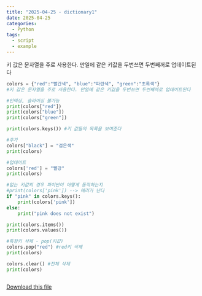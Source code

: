 ```yaml
---
title: "2025-04-25 - dictionary1"
date: 2025-04-25
categories:
  - Python
tags:
  - script
  - example
---
```


키 값은 문자열을 주로 사용한다. 만일에 같은 키값을 두번쓰면 두번째꺼로 업데이트된다

```python
colors = {"red":"빨간색", "blue":"파란색", "green":"초록색"}
#키 값은 문자열을 주로 사용한다. 만일에 같은 키값을 두번쓰면 두번째꺼로 업데이트된다 

#인덱싱, 슬라이싱 불가능 
print(colors["red"])
print(colors["blue"])
print(colors["green"])

print(colors.keys()) #키 값들의 목록을 보여준다 

#추가
colors["black"] = "검은색" 
print(colors)

#업데이트
colors['red'] = "빨강"
print(colors)

#없는 키값의 경우 파이썬이 어떻게 동작하는지 
#print(colors['pink']) --> 에러가 난다 
if "pink" in colors.keys():
    print(colors['pink'])
else:
    print("pink does not exist")

print(colors.items())
print(colors.values())

#특정키 삭제 - pop(키값)
colors.pop("red") #red키 삭제 
print(colors)

colors.clear() #전체 삭제 
print(colors)



```

[Download this file](/assets/files/딕셔너리1.py)
